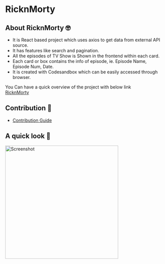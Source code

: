 
# RicknMorty
## About RicknMorty 🤓
- It is React based project which uses axios to get data from external API source.
- It has features like search and pagination.
- All the episodes of TV Show is Shown in the frontend within each card.
- Each card or box contains the info of episode, ie. Episode Name, Episode Num, Date.
- It is created with Codesandbox which can be easily accessed through browser.

You Can have a quick overview of the project with below link </br>
<a href="https://codesandbox.io/s/github/AbhinavReddy-Dev/ricknmorty?file=/src/App.js"> RicknMorty</a> 

## Contribution 🙌
- [Contribution Guide](https://github.com/AakarshTeja/ricknmorty/blob/master/Contributing_guidelines.md)

## A quick look 👀
<img src="https://user-images.githubusercontent.com/42816874/95115587-5a1def00-0763-11eb-922d-8c387f2f20bd.png" alt="Screenshot" width="360" height="360" />
